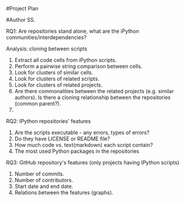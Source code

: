 #Project Plan

#Author SS.


RQ1: Are repositories stand alone, what are the iPython communities/interdependencies?

Analysis: cloning between scripts

 1. Extract all code cells from iPython scripts.
 2. Perform a pairwise string comparison between cells.
 3. Look for clusters of similar cells.
 4. Look for clusters of related scripts.
 5. Look for clusters of related projects.
 6. Are there commonalities between the related projects (e.g. similar authors).  Is there a cloning relationship between the repositories (common parent?).
 7.

 RQ2: IPython repositories' features

 1. Are the scripts executable - any errors, types of errors?
 2. Do they have LICENSE or README file?
 3. How much code vs. text(markdown) each script contain?
 4. The most used Python packages in the repositories

 RQ3: GitHub repository's features (only projects having IPython scripts)

 1. Number of commits.
 2. Number of contributors.
 3. Start date and end date.
 4. Relations between the features (graphs).


